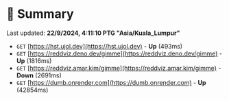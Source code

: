 # 📖 Summary
Last updated: **22/9/2024, 4:11:10 PTG "Asia/Kuala_Lumpur"**

- `GET` [https://hst.ujol.dev](https://hst.ujol.dev) - **Up** (493ms)
- `GET` [https://reddviz.deno.dev/gimme](https://reddviz.deno.dev/gimme) - **Up** (1816ms)
- `GET` [https://reddviz.amar.kim/gimme](https://reddviz.amar.kim/gimme) - **Down** (2691ms)
- `GET` [https://dumb.onrender.com](https://dumb.onrender.com) - **Up** (42854ms)
